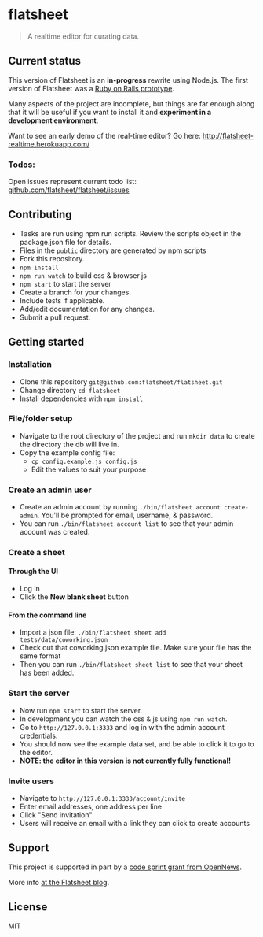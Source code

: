# flatsheet

> A realtime editor for curating data.

## Current status

This version of Flatsheet is an **in-progress** rewrite using Node.js. The first version of Flatsheet was a [Ruby on Rails prototype](https://github.com/flatsheet/flatsheet-prototype).

Many aspects of the project are incomplete, but things are far enough along that it will be useful if you want to install it and **experiment in a development environment**.

Want to see an early demo of the real-time editor? Go here: http://flatsheet-realtime.herokuapp.com/

### Todos:

Open issues represent current todo list: [github.com/flatsheet/flatsheet/issues](http://github.com/flatsheet/flatsheet/issues)

## Contributing
- Tasks are run using npm run scripts. Review the scripts object in the package.json file for details.
- Files in the `public` directory are generated by npm scripts
- Fork this repository.
- `npm install`
- `npm run watch` to build css & browser js
- `npm start` to start the server
- Create a branch for your changes.
- Include tests if applicable.
- Add/edit documentation for any changes.
- Submit a pull request.


## Getting started

### Installation

- Clone this repository `git@github.com:flatsheet/flatsheet.git`
- Change directory `cd flatsheet`
- Install dependencies with `npm install`

### File/folder setup
- Navigate to the root directory of the project and run `mkdir data` to create the directory the db will live in.
- Copy the example config file:
  - `cp config.example.js config.js`
  - Edit the values to suit your purpose

### Create an admin user
- Create an admin account by running `./bin/flatsheet account create-admin`. You'll be prompted for email, username, & password.
- You can run `./bin/flatsheet account list` to see that your admin account was created.

### Create a sheet

#### Through the UI
- Log in
- Click the **New blank sheet** button

#### From the command line
- Import a json file: `./bin/flatsheet sheet add tests/data/coworking.json`
- Check out that coworking.json example file. Make sure your file has the same format
- Then you can run `./bin/flatsheet sheet list` to see that your sheet has been added.

### Start the server
- Now run `npm start` to start the server.
- In development you can watch the css & js using `npm run watch`.
- Go to `http://127.0.0.1:3333` and log in with the admin account credentials.
- You should now see the example data set, and be able to click it to go to the editor.
- **NOTE: the editor in this version is not currently fully functional!**

### Invite users
- Navigate to `http://127.0.0.1:3333/account/invite`
- Enter email addresses, one address per line
- Click "Send invitation"
- Users will receive an email with a link they can click to create accounts

## Support

This project is supported in part by a [code sprint grant from OpenNews](http://opennews.org/codesprints.html).

More info [at the Flatsheet blog](http://flatsheet.io/blog/getting-flatsheet-to-v1-with-help-from-opennews/).

## License
MIT
